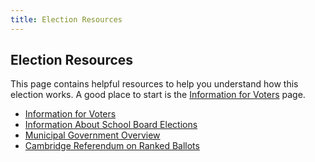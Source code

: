 ```yaml
---
title: Election Resources
---
```


Election Resources
------------------

This page contains helpful resources to help you understand how this
election works. A good place to start is the [Information for
Voters](./voter-info) page. 

- [Information for Voters](./voter-info)
- [Information About School Board Elections](./school-boards-info)
- [Municipal Government Overview](./municipal-structure)
- [Cambridge Referendum on Ranked Ballots](./cambridge-referendum)
